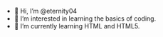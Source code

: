 - 👋 Hi, I’m @eternity04
- 👀 I’m interested in learning the basics of coding.  
- 🌱 I’m currently learning HTML and HTML5. 

<!---
eternity04/eternity04 is a ✨ special ✨ repository because its `README.md` (this file) appears on your GitHub profile.
You can click the Preview link to take a look at your changes.
--->
